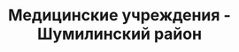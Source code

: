 ---
district_id: 2-23-0
district_name: Шумилинский район
title: Медицинские учреждения - Шумилинский район
---
